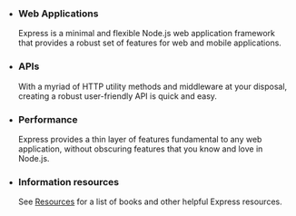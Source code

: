 * ### Web Applications

    Express is a minimal and flexible Node.js web application framework that provides
    a robust set of features for web and mobile applications.

* ### APIs

    With a myriad of HTTP utility methods and middleware at your
    disposal, creating a robust user-friendly API is quick and easy.

* ### Performance

    Express provides a thin layer of features fundamental
    to any web application, without obscuring features
    that you know and love in Node.js.

* ### Information resources

    See [Resources](./resources.html) for a list of books and other helpful Express resources.
